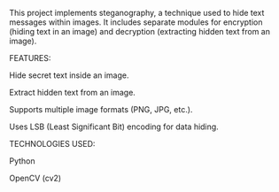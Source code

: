 This project implements steganography, a technique used to hide text messages within images. It includes separate modules for encryption (hiding text in an image) and decryption (extracting hidden text from an image).

FEATURES:

Hide secret text inside an image.

Extract hidden text from an image.

Supports multiple image formats (PNG, JPG, etc.).

Uses LSB (Least Significant Bit) encoding for data hiding.

TECHNOLOGIES USED:

Python

OpenCV (cv2)
